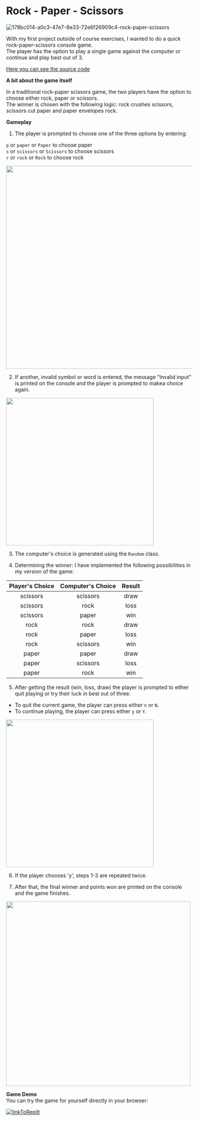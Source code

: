 # Rock - Paper - Scissors

![178bc014-a0c3-47e7-8e33-72e6f26909c4-rock-paper-scissors](https://github.com/ViktoriaValkova/CSharp-Fund-Additional-Projects/assets/132173101/cbd8eea9-de29-4f28-8d3c-d49081c38496)


With my first project outside of course exercises, I wanted to do a quick rock-paper-scissors console game.  
The player has the option to play a single game against the computer or continue and play best out of 3.

[Here you can see the source code](https://github.com/ViktoriaValkova/CSharp-Fund-Additional-Projects/blob/main/Rock-Paper-Scissors/Rock-Paper-Scissors.cs)

**A bit about the game itself**

In a traditional rock-paper scissors game, the two players have the option to choose either rock, paper or scissors.   
The winner is chosen with the following logic: rock crushes scissors, scissors cut paper and paper envelopes rock. 

**Gameplay**

1. The player is prompted to choose one of the three options by entering:

`p` or `paper` or `Paper` to choose paper  
`s` or `scissors` or `Scissors` to choose scissors   
`r` or `rock` or `Rock` to choose rock

<img src="https://github.com/ViktoriaValkova/CSharp-Fund-Additional-Projects/assets/132173101/889b3bbf-3135-4c5d-9044-79aefad33764" width="550" />

2. If another, invalid symbol or word is entered, the message "Invalid input" is printed on the console and the player is prompted to makea choice again. 

<img src="https://github.com/ViktoriaValkova/CSharp-Fund-Additional-Projects/assets/132173101/1c0d9c39-0c32-46c8-88be-d2d4ca95018c" width="400" />

3. The computer's choice is generated using the `Random` class. 

4. Determining the winner: I have implemented the following possibilities in my version of the game: 

| Player's Choice | Computer's Choice | Result |
|      :---:     |      :-----:       |  :---: |
|       scissors  |        scissors   |  draw  |
|       scissors  |         rock      |  loss  |
|       scissors  |        paper      |  win   |
|       rock      |        rock       |  draw  |
|       rock      |        paper      |  loss  |
|       rock      |        scissors   |  win   |
|       paper     |        paper      |  draw  |
|       paper     |        scissors   |  loss  |
|       paper     |        rock       |  win   |

5. After getting the result (win, loss, draw) the player is prompted to either quit playing or try their luck in best out of three. 

* To quit the current game, the player can press either `n` or `N`.
* To continue playing, the player can press either `y` or `Y`.

<img src="https://github.com/ViktoriaValkova/CSharp-Fund-Additional-Projects/assets/132173101/815d5f7c-6562-4289-8276-009d91c3444d" width="400" />

6. If the player chooses 'y', steps 1-3 are repeated twice. 

7. After that, the final winner and points won are printed on the console and the game finishes.

<img src="https://github.com/ViktoriaValkova/CSharp-Fund-Additional-Projects/assets/132173101/927b8e89-292c-470b-824a-8a8c14843813" width="500" />  



**Game Demo**  
You can try the game for yourself directly in your browser: 

[![linkToReplit](https://th.bing.com/th/id/OIP.gvDmGNepjcvuG5ZSpTd-5QHaFL?pid=ImgDet&rs=1)](www.google.com)


